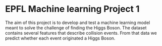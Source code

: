 # EPFL Machine learning Project 1

The aim of this project is to develop and test a machine learning model meant to solve the challenge of finding the Higgs Boson. 
The dataset contains several features that describe collision events. From that data we predict whether each event originated a Higgs Boson.
